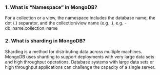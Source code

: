 ### 1. What is “Namespace” in MongoDB?
For a collection or a view, the namespace includes the database name, the dot (.) separator, and the collection/view name (e.g. <database>.<collection>),
e.g. - db_name.collection_name
  
### 2. What is sharding in MongoDB?
Sharding is a method for distributing data across multiple machines. MongoDB uses sharding to support deployments with very large data sets and high throughput operations.
Database systems with large data sets or high throughput applications can challenge the capacity of a single server.

